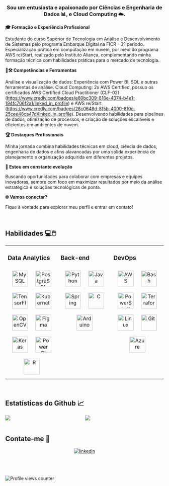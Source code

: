 ### <div align="center">Sou um entusiasta e apaixonado por Ciências e Engenharia de Dados 📊,  e Cloud Computing ☁️.</div>  
  

**🎓 Formação e Experiência Profissional**  
  

Estudante do curso Superior de Tecnologia em Análise e Desenvolvimento de Sistemas pelo programa Embarque Digital na FICR - 3º periodo.
Especialização prática em computação em nuvem, por meio do programa AWS re/Start, realizado pelo Instituto Aliança, complementando minha formação técnica com habilidades práticas para o mercado de tecnologia.  
  

**📜🛠️ Competências e Ferramentas**  
  

Análise e visualização de dados: Experiência com Power BI, SQL e outras ferramentas de análise.
Cloud Computing: 2x AWS Certified, possuo os certificados AWS Certified Cloud Practitioner (CLF-02) (https://www.credly.com/badges/e80bc309-816e-4374-b4e1-194fc706f2a1/linked_in_profile) e AWS re/Start (https://www.credly.com/badges/28c0648d-8f5b-4000-8f0c-25cee48ca47d/linked_in_profile).
Desenvolvendo habilidades para pipelines de dados, otimização de processos, e criação de soluções escaláveis e eficientes em ambientes de nuvem.
  
  

**🏆 Destaques Profissionais**  
  

Minha jornada combina habilidades técnicas em cloud, ciência de dados, engenharia de dados e afins alavancadas por uma sólida experiência de planejamento e organização adquirida em diferentes projetos.  
  

**🚀 Estou em constante evolução**  
  

 Buscando oportunidades para colaborar com empresas e equipes inovadoras, sempre com foco em maximizar resultados por meio da análise estratégica e soluções tecnológicas de ponta.  
  

**🌐 Vamos conectar?**  
  

Fique à vontade para explorar meu perfil e entrar em contato!  
  

<br/>  


## Habilidades 💻🖱️
<table><tr><td valign="top" width="33%">



### Data Analytics  
<div align="center">  
<a href="https://www.mysql.com/" target="_blank"><img style="margin: 10px" src="https://profilinator.rishav.dev/skills-assets/mysql-original-wordmark.svg" alt="MySQL" height="50" /></a>  
<a href="https://www.postgresql.org/" target="_blank"><img style="margin: 10px" src="https://profilinator.rishav.dev/skills-assets/postgresql-original-wordmark.svg" alt="PostgreSQL" height="50" /></a>  
<a href="https://www.tensorflow.org/" target="_blank"><img style="margin: 10px" src="https://profilinator.rishav.dev/skills-assets/tensorflow-icon.svg" alt="TensorFlow" height="50" /></a>  
<a href="https://kubernetes.io/" target="_blank"><img style="margin: 10px" src="https://profilinator.rishav.dev/skills-assets/kubernetes-icon.svg" alt="Kubernetes" height="50" /></a>  
<a href="https://opencv.org/" target="_blank"><img style="margin: 10px" src="https://profilinator.rishav.dev/skills-assets/opencv-icon.svg" alt="OpenCV" height="50" /></a>  
<a href="https://www.figma.com/" target="_blank"><img style="margin: 10px" src="https://profilinator.rishav.dev/skills-assets/figma-icon.svg" alt="Figma" height="50" /></a>  
<a href="https://keras.io/" target="_blank"><img style="margin: 10px" src="https://profilinator.rishav.dev/skills-assets/keras.png" alt="Keras" height="50" /></a>  
<a href="https://powerbi.microsoft.com/en-us/" target="_blank"><img style="margin: 10px" src="https://profilinator.rishav.dev/skills-assets/powerbi.png" alt="Power Bi" height="50" /></a>  
<a href="https://www.r-project.org/" target="_blank"><img style="margin: 10px" src="https://profilinator.rishav.dev/skills-assets/r.svg" alt="R" height="50" /></a>  
</div>

</td><td valign="top" width="33%">



### Back-end  
<div align="center">  
<a href="https://www.python.org/" target="_blank"><img style="margin: 10px" src="https://profilinator.rishav.dev/skills-assets/python-original.svg" alt="Python" height="50" /></a>  
<a href="https://www.java.com/" target="_blank"><img style="margin: 10px" src="https://profilinator.rishav.dev/skills-assets/java-original-wordmark.svg" alt="Java" height="50" /></a>  
<a href="https://docs.spring.io/spring-framework/docs/3.0.x/reference/expressions.html#:~:text=The%20Spring%20Expression%20Language%20(SpEL,and%20basic%20string%20templating%20functionality." target="_blank"><img style="margin: 10px" src="https://profilinator.rishav.dev/skills-assets/springio-icon.svg" alt="Spring" height="50" /></a>  
<a href="https://www.cprogramming.com/" target="_blank"><img style="margin: 10px" src="https://profilinator.rishav.dev/skills-assets/c-original.svg" alt="C" height="50" /></a>  
<a href="https://www.arduino.cc/" target="_blank"><img style="margin: 10px" src="https://profilinator.rishav.dev/skills-assets/arduino.png" alt="Arduino" height="50" /></a>  
</div>

</td><td valign="top" width="33%">



### DevOps  
<div align="center">  
<a href="https://aws.amazon.com/" target="_blank"><img style="margin: 10px" src="https://profilinator.rishav.dev/skills-assets/amazonwebservices-original-wordmark.svg" alt="AWS" height="50" /></a>  
<a href="https://www.gnu.org/software/bash/" target="_blank"><img style="margin: 10px" src="https://profilinator.rishav.dev/skills-assets/gnu_bash-icon.svg" alt="Bash" height="50" /></a>  
<a href="https://docs.microsoft.com/en-us/powershell/" target="_blank"><img style="margin: 10px" src="https://profilinator.rishav.dev/skills-assets/powershell.png" alt="PowerShell" height="50" /></a>  
<a href="https://www.terraform.io/" target="_blank"><img style="margin: 10px" src="https://profilinator.rishav.dev/skills-assets/terraformio-icon.svg" alt="Terraform" height="50" /></a>  
<a href="https://www.linux.org/" target="_blank"><img style="margin: 10px" src="https://profilinator.rishav.dev/skills-assets/linux-original.svg" alt="Linux" height="50" /></a>  
<a href="https://github.com/" target="_blank"><img style="margin: 10px" src="https://profilinator.rishav.dev/skills-assets/git-scm-icon.svg" alt="Git" height="50" /></a>  
<a href="https://azure.microsoft.com/en-in/" target="_blank"><img style="margin: 10px" src="https://profilinator.rishav.dev/skills-assets/microsoft_azure-icon.svg" alt="Azure" height="50" /></a>  
</div>

</td></tr></table>  

<br/>  

## Estatísticas do Github 📈
<img src="https://github-readme-stats.vercel.app/api?username=Thiago309&show_icons=true&count_private=true&hide_border=true" align="left" />  

<div align="center"><img src="https://github-readme-stats.vercel.app/api/top-langs/?username=Thiago309&hide_border=true&layout=compact" align="center" /></div>  

<br/>  

## Contate-me 📣
<div align="center">
<a href="https://linkedin.com/in/https://www.linkedin.com/in/thiagoviniciusbsantos/" target="_blank">
<img src=https://img.shields.io/badge/linkedin-%231E77B5.svg?&style=for-the-badge&logo=linkedin&logoColor=white alt=linkedin style="margin-bottom: 5px;" />
</a>  
</div>  
  


<br/>  



  

<br/>  

  

<br/>  

![Profile views counter](https://komarev.com/ghpvc/?username=Thiago309&&style=flat-square)  
  

<br/>  


<br />
